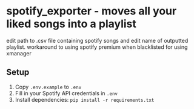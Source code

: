 # spotify_exporter - moves all your liked songs into a playlist 

edit path to .csv file containing spotify songs and edit name of outputted playlist. workaround to using spotify premium when blacklisted for using xmanager

## Setup
1. Copy `.env.example` to `.env`
2. Fill in your Spotify API credentials in `.env`
3. Install dependencies: `pip install -r requirements.txt`
